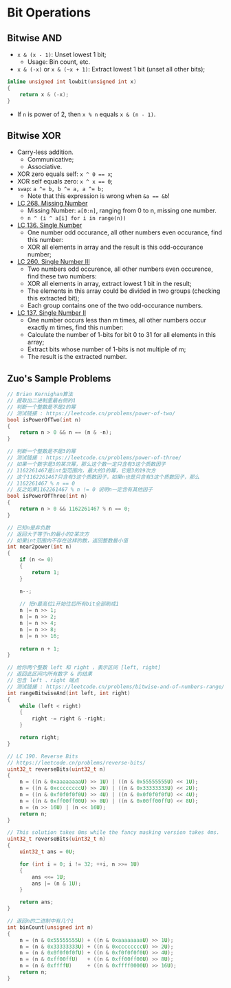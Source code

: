 # Bit Operations

## Bitwise AND

- `x & (x - 1)`: Unset lowest 1 bit;
  - Usage: Bin count, etc. 
- `x & (-x)` or `x & (~x + 1)`: Extract lowest 1 bit (unset all other bits);
```c++
inline unsigned int lowbit(unsigned int x)
{
    return x & (-x);
}
```
- If `n` is power of 2, then `x % n` equals `x & (n - 1)`. 

## Bitwise XOR

- Carry-less addition. 
  - Communicative; 
  - Associative. 
- XOR zero equals self: `x ^ 0 == x`;
- XOR self equals zero: `x ^ x == 0`;
- `swap`: `a ^= b, b ^= a, a ^= b;` 
  - Note that this expression is wrong when `&a == &b`!
- [LC 268. Missing Number](https://leetcode.com/problems/missing-number/)
  - Missing Number: `a[0:n]`, ranging from 0 to n, missing one number. 
  - `n ^ (i ^ a[i] for i in range(n))`
- [LC 136. Single Number](https://leetcode.com/problems/single-number/)
  - One number odd occurance, all other numbers even occurance, find this number: 
  - XOR all elements in array and the result is this odd-occurance number;
- [LC 260. Single Number III](https://leetcode.com/problems/single-number-iii/)
  - Two numbers odd occurence, all other numbers even occurence, find these two numbers:
  - XOR all elements in array, extract lowest 1 bit in the result;
  - The elements in this array could be divided in two groups (checking this extracted bit);
  - Each group contains one of the two odd-occurance numbers. 
- [LC 137. Single Number II](https://leetcode.com/problems/single-number-ii/)
  - One number occurs less than m times, all other numbers occur exactly m times, find this number:
  - Calculate the number of 1-bits for bit 0 to 31 for all elements in this array;
  - Extract bits whose number of 1-bits is not multiple of m;
  - The result is the extracted number. 



## Zuo's Sample Problems

```c++
// Brian Kernighan算法
// 提取出二进制里最右侧的1
// 判断一个整数是不是2的幂
// 测试链接 : https://leetcode.cn/problems/power-of-two/
bool isPowerOfTwo(int n) 
{
    return n > 0 && n == (n & -n);
}

// 判断一个整数是不是3的幂
// 测试链接 : https://leetcode.cn/problems/power-of-three/
// 如果一个数字是3的某次幂，那么这个数一定只含有3这个质数因子
// 1162261467是int型范围内，最大的3的幂，它是3的19次方
// 这个1162261467只含有3这个质数因子，如果n也是只含有3这个质数因子，那么
// 1162261467 % n == 0
// 反之如果1162261467 % n != 0 说明n一定含有其他因子
bool isPowerOfThree(int n) 
{
    return n > 0 && 1162261467 % n == 0;
}

// 已知n是非负数
// 返回大于等于n的最小的2某次方
// 如果int范围内不存在这样的数，返回整数最小值
int near2power(int n) 
{
    if (n <= 0) 
    {
        return 1;
    }

    n--;
    
    // 把n最高位1开始往后所有bit全部刷成1
    n |= n >> 1;
    n |= n >> 2;
    n |= n >> 4;
    n |= n >> 8;
    n |= n >> 16;
    
    return n + 1;
}

// 给你两个整数 left 和 right ，表示区间 [left, right]
// 返回此区间内所有数字 & 的结果
// 包含 left 、right 端点
// 测试链接 : https://leetcode.cn/problems/bitwise-and-of-numbers-range/
int rangeBitwiseAnd(int left, int right) 
{
    while (left < right) 
    {
        right -= right & -right;
    }

    return right;
}

// LC 190. Reverse Bits
// https://leetcode.cn/problems/reverse-bits/
uint32_t reverseBits(uint32_t n) 
{
    n = ((n & 0xaaaaaaaaU) >> 1U) | ((n & 0x55555555U) << 1U);
    n = ((n & 0xccccccccU) >> 2U) | ((n & 0x33333333U) << 2U);
    n = ((n & 0xf0f0f0f0U) >> 4U) | ((n & 0x0f0f0f0fU) << 4U);
    n = ((n & 0xff00ff00U) >> 8U) | ((n & 0x00ff00ffU) << 8U);
    n = (n >> 16U) | (n << 16U);
    return n;
}

// This solution takes 0ms while the fancy masking version takes 4ms. 
uint32_t reverseBits(uint32_t n) 
{
    uint32_t ans = 0U;

    for (int i = 0; i != 32; ++i, n >>= 1U)
    {
        ans <<= 1U;
        ans |= (n & 1U);
    }

    return ans;
}

// 返回n的二进制中有几个1
int binCount(unsigned int n)
{
    n = (n & 0x55555555U) + ((n & 0xaaaaaaaaU) >> 1U);
    n = (n & 0x33333333U) + ((n & 0xccccccccU) >> 2U);
    n = (n & 0x0f0f0f0fU) + ((n & 0xf0f0f0f0U) >> 4U);
    n = (n & 0xff00ffU)   + ((n & 0xff00ff00U) >> 8U);
    n = (n & 0xffffU)     + ((n & 0xffff0000U) >> 16U);
    return n;
}
```

